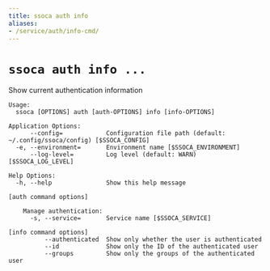 ```yaml
---
title: ssoca auth info
aliases:
- /service/auth/info-cmd/
---
```


# `ssoca auth info ...`

Show current authentication information

    Usage:
      ssoca [OPTIONS] auth [auth-OPTIONS] info [info-OPTIONS]
    
    Application Options:
          --config=            Configuration file path (default: ~/.config/ssoca/config) [$SSOCA_CONFIG]
      -e, --environment=       Environment name [$SSOCA_ENVIRONMENT]
          --log-level=         Log level (default: WARN) [$SSOCA_LOG_LEVEL]
    
    Help Options:
      -h, --help               Show this help message
    
    [auth command options]
    
        Manage authentication:
          -s, --service=       Service name [$SSOCA_SERVICE]
    
    [info command options]
              --authenticated  Show only whether the user is authenticated
              --id             Show only the ID of the authenticated user
              --groups         Show only the groups of the authenticated user
    
